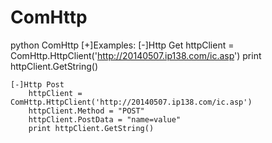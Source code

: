 ComHttp
=======

python ComHttp
[+]Examples:
	[-]Http Get
		httpClient = ComHttp.HttpClient('http://20140507.ip138.com/ic.asp')
		print httpClient.GetString()

	[-]Http Post
		httpClient = ComHttp.HttpClient('http://20140507.ip138.com/ic.asp')
		httpClient.Method = "POST"
		httpClient.PostData = "name=value"
		print httpClient.GetString()
